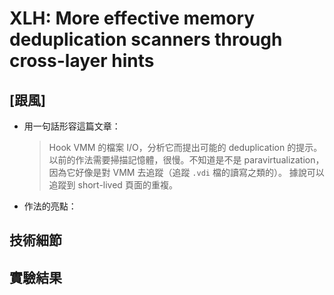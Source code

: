 # XLH: More effective memory deduplication scanners through cross-layer hints

## [跟風]

- 用一句話形容這篇文章：

    > Hook VMM 的檔案 I/O，分析它而提出可能的 deduplication 的提示。
    > 以前的作法需要掃描記憶體，很慢。不知道是不是 paravirtualization，
    > 因為它好像是對 VMM 去追蹤（追蹤 `.vdi` 檔的讀寫之類的）。
    > 據說可以追蹤到 short-lived 頁面的重複。

- 作法的亮點：

## 技術細節

## 實驗結果
